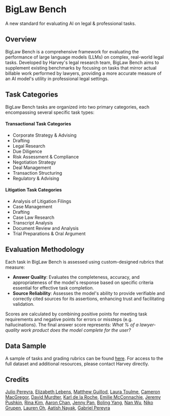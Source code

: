 # BigLaw Bench
A new standard for evaluating AI on legal & professional tasks.

## Overview
BigLaw Bench is a comprehensive framework for evaluating the performance of large language models (LLMs) on complex, real-world legal tasks. Developed by Harvey's legal research team, BigLaw Bench aims to supplement existing benchmarks by focusing on tasks that mirror actual billable work performed by lawyers, providing a more accurate measure of an AI model's utility in professional legal settings.

## Task Categories
BigLaw Bench tasks are organized into two primary categories, each encompassing several specific task types:

#### Transactional Task Categories
- Corporate Strategy & Advising
- Drafting
- Legal Research
- Due Diligence
- Risk Assessment & Compliance
- Negotiation Strategy
- Deal Management
- Transaction Structuring
- Regulatory & Advising

#### Litigation Task Categories
- Analysis of Litigation Filings
- Case Management
- Drafting
- Case Law Research
- Transcript Analysis
- Document Review and Analysis
- Trial Preparations & Oral Argument

## Evaluation Methodology
Each task in BigLaw Bench is assessed using custom-designed rubrics that measure:
- **Answer Quality**: Evaluates the completeness, accuracy, and appropriateness of the model's response based on specific criteria essential for effective task completion.
- **Source Reliability**: Assesses the model's ability to provide verifiable and correctly cited sources for its assertions, enhancing trust and facilitating validation.

Scores are calculated by combining positive points for meeting task requirements and negative points for errors or missteps (e.g. hallucinations). The final answer score represents: *What % of a lawyer-quality work product does the model complete for the user?*

## Data Sample
A sample of tasks and grading rubrics can be found [here](biglaw-bench-sample.csv). For access to the full dataset and additional resources, please contact Harvey directly.

## Credits
[Julio Pereyra](https://www.linkedin.com/in/julio-pereyra-411738147), [Elizabeth Lebens](https://www.linkedin.com/in/beth-lebens-777847263), [Matthew Guillod](https://www.linkedin.com/in/matthew-guillod-284671116), [Laura Toulme](https://www.linkedin.com/in/laura-toulme-a6b66182), [Cameron MacGregor](https://www.linkedin.com/in/cameron-macgregor-396580164), [David Murdter](https://www.linkedin.com/in/davidmurdter), [Karl de la Roche](https://www.linkedin.com/in/karldelaroche), [Emilie McConnachie](https://www.linkedin.com/in/emilie-mcconnachie), [Jeremy Pushkin](https://www.linkedin.com/in/jeremypushkin), [Rina Kim](https://www.linkedin.com/in/rinakime), [Aaron Chan](https://www.linkedin.com/in/aaron-y-chan), [Jenny Pan](https://www.linkedin.com/in/jennyypan), [Boling Yang](https://www.linkedin.com/in/boling-yang-104534123), [Nan Wu](https://www.linkedin.com/in/nan-wu-41895bb7), [Niko Grupen](https://www.linkedin.com/in/nikogrupen), [Lauren Oh](https://www.linkedin.com/in/lauren-dayoun-oh), [Aatish Nayak](https://www.linkedin.com/in/aatishn), [Gabriel Pereyra](https://www.linkedin.com/in/gabepereyra)

